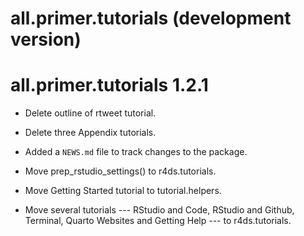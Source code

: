 # all.primer.tutorials (development version)

# all.primer.tutorials 1.2.1

* Delete outline of rtweet tutorial.

* Delete three Appendix tutorials.

* Added a `NEWS.md` file to track changes to the package.

* Move prep_rstudio_settings() to r4ds.tutorials.

* Move Getting Started tutorial to tutorial.helpers.

* Move several tutorials --- RStudio and Code, RStudio and Github, Terminal, Quarto Websites and Getting Help --- to r4ds.tutorials.


